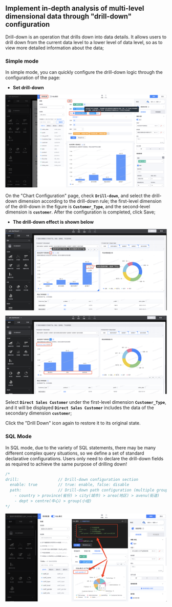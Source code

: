 ## Implement in-depth analysis of multi-level dimensional data through "drill-down" configuration

Drill-down is an operation that drills down into data details. It allows users to drill down from the current data level to a lower level of data level, so as to view more detailed information about the data;

### Simple mode
In simple mode, you can quickly configure the drill-down logic through the configuration of the page:

- **Set drill-down**

![Drill](media/Drill.png)

On the "Chart Configuration" page, check **`Drill-down`**, and select the drill-down dimension according to the drill-down rule; the first-level dimension of the drill-down in the figure is **`Customer_Type`**, and the second-level dimension is **`customer`**. After the configuration is completed, click Save;

- **The drill-down effect is shown below**

![Drill-result1](media/Drill-result1.png)

![Drill-result2](media/Drill-result2.png)

Select **`Direct Sales Customer`** under the first-level dimension **`Customer_Type`**, and it will be displayed **`Direct Sales Customer`** includes the data of the secondary dimension **`customer`**;

Click the "Drill Down" icon again to restore it to its original state.

### SQL Mode

In SQL mode, due to the variety of SQL statements, there may be many different complex query situations, so we define a set of standard declarative configurations. Users only need to declare the drill-down fields as required to achieve the same purpose of drilling down!
```sql
/*
drill:                 // Drill-down configuration section
  enable: true         // true: enable, false: disable
  path:                // Drill-down path configuration (multiple groups are allowed, field aliases can be set in brackets)
    - country > province(省份) > city(城市) > area(地区) > avenu(街道)
    - dept > centre(中心) > group(小组)
*/
```

![image-20240823145012958](media/image-20240823145012958.png)

